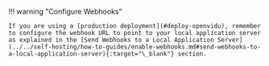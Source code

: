 !!! warning "Configure Webhooks"

    If you are using a [production deployment](#deploy-openvidu), remember to configure the webhook URL to point to your local application server as explained in the [Send Webhooks to a Local Application Server](../../self-hosting/how-to-guides/enable-webhooks.md#send-webhooks-to-a-local-application-server){:target="\_blank"} section.
